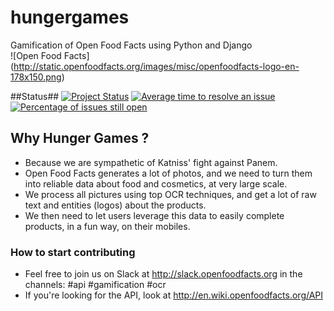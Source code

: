 # hungergames
Gamification of Open Food Facts using Python and Django<br>
![Open Food Facts] (http://static.openfoodfacts.org/images/misc/openfoodfacts-logo-en-178x150.png)

##Status##
[![Project Status](http://opensource.box.com/badges/active.svg)](http://opensource.box.com/badges)
[![Average time to resolve an issue](http://isitmaintained.com/badge/resolution/openfoodfacts/hungergames.svg)](http://isitmaintained.com/project/openfoodfacts/hungergames "Average time to resolve an issue")
[![Percentage of issues still open](http://isitmaintained.com/badge/open/openfoodfacts/hungergames.svg)](http://isitmaintained.com/project/openfoodfacts/hungergames "Percentage of issues still open")

##  Why Hunger Games ? ##
- Because we are sympathetic of Katniss' fight against Panem.
- Open Food Facts generates a lot of photos, and we need to turn them into reliable data about food and cosmetics, at very large scale.
- We process all pictures using top OCR techniques, and get a lot of raw text and entities (logos) about the products.
- We then need to let users leverage this data to easily complete products, in a fun way, on their mobiles.

### How to start contributing ###

- Feel free to join us on Slack at http://slack.openfoodfacts.org in the channels: #api #gamification #ocr
- If you're looking for the API, look at http://en.wiki.openfoodfacts.org/API
